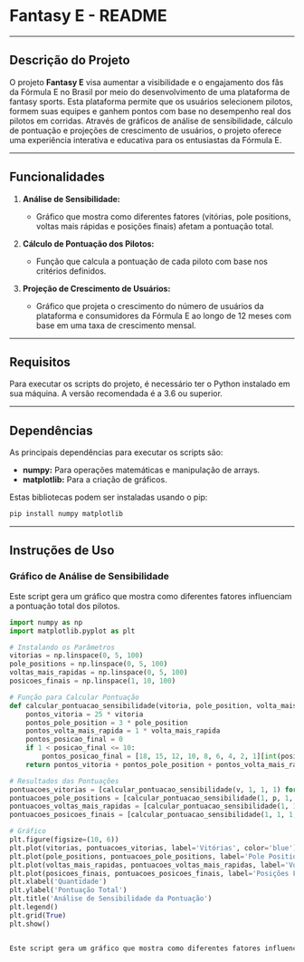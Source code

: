 # Fantasy E - README

---

## Descrição do Projeto

O projeto **Fantasy E** visa aumentar a visibilidade e o engajamento dos fãs da Fórmula E no Brasil por meio do desenvolvimento de uma plataforma de fantasy sports. Esta plataforma permite que os usuários selecionem pilotos, formem suas equipes e ganhem pontos com base no desempenho real dos pilotos em corridas. Através de gráficos de análise de sensibilidade, cálculo de pontuação e projeções de crescimento de usuários, o projeto oferece uma experiência interativa e educativa para os entusiastas da Fórmula E.

---

## Funcionalidades

1. **Análise de Sensibilidade:**
   - Gráfico que mostra como diferentes fatores (vitórias, pole positions, voltas mais rápidas e posições finais) afetam a pontuação total.
   
2. **Cálculo de Pontuação dos Pilotos:**
   - Função que calcula a pontuação de cada piloto com base nos critérios definidos.
   
3. **Projeção de Crescimento de Usuários:**
   - Gráfico que projeta o crescimento do número de usuários da plataforma e consumidores da Fórmula E ao longo de 12 meses com base em uma taxa de crescimento mensal.

---

## Requisitos

Para executar os scripts do projeto, é necessário ter o Python instalado em sua máquina. A versão recomendada é a 3.6 ou superior.

---

## Dependências

As principais dependências para executar os scripts são:
- **numpy:** Para operações matemáticas e manipulação de arrays.
- **matplotlib:** Para a criação de gráficos.

Estas bibliotecas podem ser instaladas usando o pip:
```bash
pip install numpy matplotlib
```

---

## Instruções de Uso

### Gráfico de Análise de Sensibilidade

Este script gera um gráfico que mostra como diferentes fatores influenciam a pontuação total dos pilotos.

```python
import numpy as np
import matplotlib.pyplot as plt

# Instalando os Parâmetros
vitorias = np.linspace(0, 5, 100)
pole_positions = np.linspace(0, 5, 100)
voltas_mais_rapidas = np.linspace(0, 5, 100)
posicoes_finais = np.linspace(1, 10, 100)

# Função para Calcular Pontuação
def calcular_pontuacao_sensibilidade(vitoria, pole_position, volta_mais_rapida, posicao_final):
    pontos_vitoria = 25 * vitoria
    pontos_pole_position = 3 * pole_position
    pontos_volta_mais_rapida = 1 * volta_mais_rapida
    pontos_posicao_final = 0
    if 1 < posicao_final <= 10:
        pontos_posicao_final = [18, 15, 12, 10, 8, 6, 4, 2, 1][int(posicao_final - 2)]
    return pontos_vitoria + pontos_pole_position + pontos_volta_mais_rapida + pontos_posicao_final

# Resultados das Pontuações
pontuacoes_vitorias = [calcular_pontuacao_sensibilidade(v, 1, 1, 1) for v in vitorias]
pontuacoes_pole_positions = [calcular_pontuacao_sensibilidade(1, p, 1, 1) for p in pole_positions]
pontuacoes_voltas_mais_rapidas = [calcular_pontuacao_sensibilidade(1, 1, v, 1) for v in voltas_mais_rapidas]
pontuacoes_posicoes_finais = [calcular_pontuacao_sensibilidade(1, 1, 1, p) for p in posicoes_finais]

# Gráfico
plt.figure(figsize=(10, 6))
plt.plot(vitorias, pontuacoes_vitorias, label='Vitórias', color='blue')
plt.plot(pole_positions, pontuacoes_pole_positions, label='Pole Positions', color='green')
plt.plot(voltas_mais_rapidas, pontuacoes_voltas_mais_rapidas, label='Voltas Mais Rápidas', color='red')
plt.plot(posicoes_finais, pontuacoes_posicoes_finais, label='Posições Finais', color='orange')
plt.xlabel('Quantidade')
plt.ylabel('Pontuação Total')
plt.title('Análise de Sensibilidade da Pontuação')
plt.legend()
plt.grid(True)
plt.show()


Este script gera um gráfico que mostra como diferentes fatores influenciam a pontuação total dos pilotos.
```



